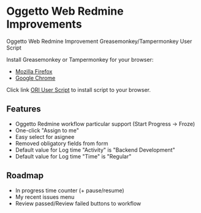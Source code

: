 Oggetto Web Redmine Improvements
================================

Oggetto Web Redmine Improvement Greasemonkey/Tampermonkey User Script

Install Greasemonkey or Tampermonkey for your browser:

* [Mozilla Firefox](https://addons.mozilla.org/ru/firefox/addon/greasemonkey/)
* [Google Chrome](https://chrome.google.com/webstore/detail/tampermonkey/dhdgffkkebhmkfjojejmpbldmpobfkfo)

Click link [ORI User Script](https://github.com/obukhow/oggetto_redmine_improvements/raw/master/ori.user.js) to install script to your browser.

Features
--------

* Oggetto Redmine workflow particular support (Start Progress -> Froze)
* One-click "Assign to me"
* Easy select for asignee
* Removed obligatory fields from form
* Default value for Log time "Activity" is "Backend Development"
* Default value for Log time "Time" is "Regular"

Roadmap
-------

* In progress time counter (+ pause/resume)
* My recent issues menu
* Review passed/Review failed buttons to workflow
